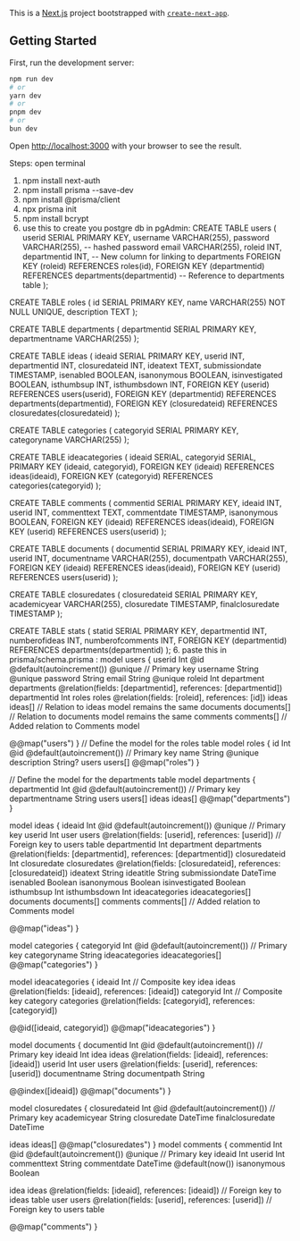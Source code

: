 This is a [Next.js](https://nextjs.org/) project bootstrapped with [`create-next-app`](https://github.com/vercel/next.js/tree/canary/packages/create-next-app).

## Getting Started

First, run the development server:

```bash
npm run dev
# or
yarn dev
# or
pnpm dev
# or
bun dev
```

Open [http://localhost:3000](http://localhost:3000) with your browser to see the result.

Steps: 
open terminal
1. npm install next-auth
2. npm install prisma --save-dev
3. npm install @prisma/client
4. npx prisma init
6. npm install bcrypt
5. use this to create you postgre db in pgAdmin:
CREATE TABLE users (
    userid SERIAL PRIMARY KEY,
    username VARCHAR(255),
    password VARCHAR(255), -- hashed password
    email VARCHAR(255),
    roleid INT,
    departmentid INT, -- New column for linking to departments
    FOREIGN KEY (roleid) REFERENCES roles(id),
    FOREIGN KEY (departmentid) REFERENCES departments(departmentid) -- Reference to departments table
);

CREATE TABLE roles (
    id SERIAL PRIMARY KEY,
    name VARCHAR(255) NOT NULL UNIQUE,
    description TEXT
);

CREATE TABLE departments (
    departmentid SERIAL PRIMARY KEY,
    departmentname VARCHAR(255)
);

CREATE TABLE ideas (
    ideaid SERIAL PRIMARY KEY,
    userid INT,
    departmentid INT,
    closuredateid INT,
    ideatext TEXT,
    submissiondate TIMESTAMP,
    isenabled BOOLEAN,
    isanonymous BOOLEAN,
    isinvestigated BOOLEAN,
    isthumbsup INT,
    isthumbsdown INT,
    FOREIGN KEY (userid) REFERENCES users(userid),
    FOREIGN KEY (departmentid) REFERENCES departments(departmentid),
    FOREIGN KEY (closuredateid) REFERENCES closuredates(closuredateid)
);

CREATE TABLE categories (
    categoryid SERIAL PRIMARY KEY,
    categoryname VARCHAR(255)
);

CREATE TABLE ideacategories (
    ideaid SERIAL,
    categoryid SERIAL,
    PRIMARY KEY (ideaid, categoryid),
    FOREIGN KEY (ideaid) REFERENCES ideas(ideaid),
    FOREIGN KEY (categoryid) REFERENCES categories(categoryid)
);

CREATE TABLE comments (
    commentid SERIAL PRIMARY KEY,
    ideaid INT,
    userid INT,
    commenttext TEXT,
    commentdate TIMESTAMP,
    isanonymous BOOLEAN,
    FOREIGN KEY (ideaid) REFERENCES ideas(ideaid),
    FOREIGN KEY (userid) REFERENCES users(userid)
);

CREATE TABLE documents (
    documentid SERIAL PRIMARY KEY,
    ideaid INT,
    userid INT,
    documentname VARCHAR(255),
    documentpath VARCHAR(255),
    FOREIGN KEY (ideaid) REFERENCES ideas(ideaid),
    FOREIGN KEY (userid) REFERENCES users(userid)
);

CREATE TABLE closuredates (
    closuredateid SERIAL PRIMARY KEY,
    academicyear VARCHAR(255),
    closuredate TIMESTAMP,
    finalclosuredate TIMESTAMP
);

CREATE TABLE stats (
    statid SERIAL PRIMARY KEY,
    departmentid INT,
    numberofideas INT,
    numberofcomments INT,
    FOREIGN KEY (departmentid) REFERENCES departments(departmentid)
);
6. paste this in prisma/schema.prisma : 
model users {
  userid        Int      @id @default(autoincrement()) @unique // Primary key
  username      String    @unique
  password      String
  email         String    @unique
  roleid        Int
  department    departments @relation(fields: [departmentid], references: [departmentid])
  departmentid  Int
  roles        roles     @relation(fields: [roleid], references: [id])
  ideas         ideas[]    // Relation to ideas model remains the same
  documents     documents[] // Relation to documents model remains the same
  comments      comments[]  // Added relation to Comments model

  @@map("users")
}
// Define the model for the roles table
model roles {
  id          Int       @id @default(autoincrement()) // Primary key
  name        String    @unique
  description String?
  users       users[]
  @@map("roles")
}


// Define the model for the departments table
model departments {
  departmentid  Int       @id @default(autoincrement()) // Primary key
  departmentname String
  users         users[]
  ideas         ideas[]
  @@map("departments")
}


model ideas {
  ideaid           Int      @id @default(autoincrement()) @unique // Primary key
  userid           Int
  user             users   @relation(fields: [userid], references: [userid]) // Foreign key to users table
  departmentid      Int
  department       departments @relation(fields: [departmentid], references: [departmentid])
  closuredateid    Int
  closuredate     closuredates @relation(fields: [closuredateid], references: [closuredateid])
  ideatext         String
  ideatitle        String
  submissiondate  DateTime
  isenabled        Boolean
  isanonymous      Boolean
  isinvestigated   Boolean
  isthumbsup       Int
  isthumbsdown     Int
  ideacategories   ideacategories[]
  documents        documents[]
  comments         comments[]  // Added relation to Comments model

  @@map("ideas")
}


model categories {
  categoryid Int    @id @default(autoincrement()) // Primary key
  categoryname String
  ideacategories ideacategories[]
  @@map("categories")
}


model ideacategories {
  ideaid      Int        // Composite key
  idea        ideas      @relation(fields: [ideaid], references: [ideaid])
  categoryid  Int        // Composite key
  category    categories @relation(fields: [categoryid], references: [categoryid])
    
  @@id([ideaid, categoryid])
  @@map("ideacategories")
}


model documents {
  documentid   Int      @id @default(autoincrement()) // Primary key
  ideaid       Int
  idea         ideas    @relation(fields: [ideaid], references: [ideaid])
  userid       Int
  user         users    @relation(fields: [userid], references: [userid])
  documentname String
  documentpath String

  @@index([ideaid])
  @@map("documents")
}

model closuredates {
  closuredateid   Int       @id @default(autoincrement()) // Primary key
  academicyear    String
  closuredate     DateTime
  finalclosuredate DateTime

  ideas           ideas[] 
     @@map("closuredates")
}
model comments {
  commentid   Int      @id @default(autoincrement()) @unique  // Primary key
  ideaid      Int
  userid      Int
  commenttext  String
  commentdate DateTime @default(now())
  isanonymous Boolean

  idea         ideas   @relation(fields: [ideaid], references: [ideaid]) // Foreign key to ideas table
  user         users   @relation(fields: [userid], references: [userid]) // Foreign key to users table

  @@map("comments")
}